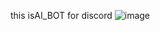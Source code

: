 this isAI_BOT for discord
![image](https://github.com/DethtorkkY/AI_BOT-claffification-/assets/138982852/867d4aea-156a-4a6a-9af8-8851d3b5cee5)
